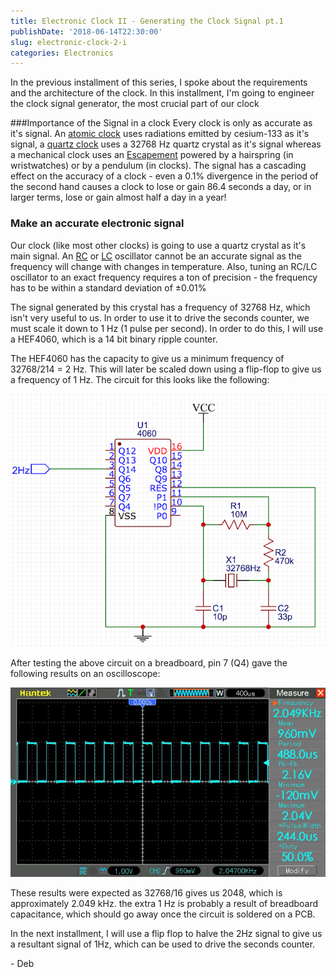 ```yaml
---
title: Electronic Clock II - Generating the Clock Signal pt.1
publishDate: '2018-06-14T22:30:00'
slug: electronic-clock-2-i
categories: Electronics
---
```


In the previous installment of this series, I spoke about the requirements and the architecture of the clock. In this installment, I'm going to engineer the clock signal generator, the most crucial part of our clock

###Importance of the Signal in a clock
Every clock is only as accurate as it's signal. An [atomic clock](https://en.wikipedia.org/wiki/Atomic_clock) uses radiations emitted by cesium-133 as it's signal, a [quartz clock](https://en.wikipedia.org/wiki/Quartz_clock) uses a 32768 Hz quartz crystal as it's signal whereas a mechanical clock uses an [Escapement](https://en.wikipedia.org/wiki/Escapement) powered by a hairspring (in wristwatches) or by a pendulum (in clocks). The signal has a cascading effect on the accuracy of a clock - even a 0.1% divergence in the period of the second hand causes a clock to lose or gain 86.4 seconds a day, or in larger terms, lose or gain almost half a day in a year!

### Make an accurate electronic signal
Our clock (like most other clocks) is going to use a quartz crystal as it's main signal. An [RC](https://en.wikipedia.org/wiki/RC_oscillator) or [LC](https://en.wikipedia.org/wiki/LC_circuit) oscillator cannot be an accurate signal as the frequency will change with changes in temperature. Also, tuning an RC/LC oscillator to an exact frequency requires a ton of precision - the frequency has to be within a standard deviation of ±0.01%

The signal generated by this crystal has a frequency of 32768 Hz, which isn't very useful to us. In order to use it to drive the seconds counter, we must scale it down to 1 Hz (1 pulse per second). In order to do this, I will use a HEF4060, which is a 14 bit binary ripple counter.

The HEF4060 has the capacity to give us a minimum frequency of 32768/214 = 2 Hz. This will later be scaled down using a flip-flop to give us a frequency of 1 Hz. The circuit for this looks like the following:

![Clock circuit](/articles/2018/res/clock_signal_schematic.png)

After testing the above circuit on a breadboard, pin 7 (Q4) gave the following results on an oscilloscope:

![oscilloscope](/articles/2018/res/pic_44_3.bmp)

These results were expected as 32768/16 gives us 2048, which is approximately 2.049 kHz. the extra 1 Hz is probably a result of breadboard capacitance, which should go away once the circuit is soldered on a PCB. 

In the next installment, I will use a flip flop to halve the 2Hz signal to give us a resultant signal of 1Hz, which can be used to drive the seconds counter.

\- Deb
